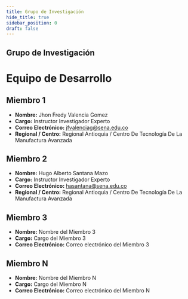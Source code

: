 ```yaml
---
title: Grupo de Investigación
hide_title: true
sidebar_position: 0
draft: false
---
```



## Grupo de Investigación 


# Equipo de Desarrollo

## Miembro 1



- **Nombre:** Jhon Fredy Valencia Gomez
- **Cargo:** Instructor Investigador Experto
- **Correo Electrónico:** jfvalenciag@sena.edu.co
- **Regional / Centro:** Regional Antioquia / Centro De Tecnología De La Manufactura Avanzada

## Miembro 2



- **Nombre:** Hugo Alberto Santana Mazo
- **Cargo:** Instructor Investigador Experto
- **Correo Electrónico:** hasantana@sena.edu.co
- **Regional / Centro:** Regional Antioquia / Centro De Tecnología De La Manufactura Avanzada

## Miembro 3


- **Nombre:** Nombre del Miembro 3
- **Cargo:** Cargo del Miembro 3
- **Correo Electrónico:** Correo electrónico del Miembro 3



## Miembro N



- **Nombre:** Nombre del Miembro N
- **Cargo:** Cargo del Miembro N
- **Correo Electrónico:** Correo electrónico del Miembro N

